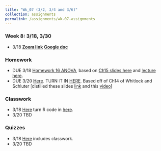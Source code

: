 ```yaml
---
title: "Wk_07 (3/2, 3/4 and 3/6)"
collection: assignments
permalink: /assignments/wk-07-assignments
---
```


### Week 8: 3/18, 3/30

- 3/18 
**[Zoom link](https://umn.zoom.us/j/493135911)**    **[Google doc](https://docs.google.com/document/d/1odx69Nk3csomXsU67vsRIPIW0No7_maaMVQS2MQWQ1w/edit)** 

### Homework

- DUE 3/18 [Homework 16 ANOVA](https://docs.google.com/forms/d/e/1FAIpQLSd1s2Il7hNop_TFs4x6FNc5kdeRGttIGLJtMPhz8onPxTlqKw/viewform?usp=sf_link), based on [Ch15 slides here](https://drive.google.com/open?id=1AkQQQphOh-rMzLt2LBVftfD3szfbmKj_) and [lecture here](https://youtu.be/fuef3mb6ibk).  
- DUE 3/20   [Here](https://drive.google.com/file/d/18ZdRFT69S7mqqnAPbdhEDQx16q7t_RNw/view?usp=sharing). TURN IT IN [HERE](https://canvas.umn.edu/courses/151855/assignments/1040117).
Based off of Ch14 of Whitlock and Schluter [distilled these slides [link](https://drive.google.com/open?id=1UTCrt_WMsMG1_LGJTZlmXs0aQukzilEA) and this [video](https://youtu.be/vLC1EKwoNgE
)] 


### Classwork

- 3/18 [Here](https://drive.google.com/file/d/1YxnZsiLuwiuGj5Qw7TFvoQaZF5CGDCmj/view?usp=sharing) turn R code in [here](https://canvas.umn.edu/courses/151855/assignments/1040105).  
- 3/20 TBD 

### Quizzes

- 3/18 [Here](https://canvas.umn.edu/courses/151855/quizzes/245786) includes classwork.    
- 3/20 TBD   
